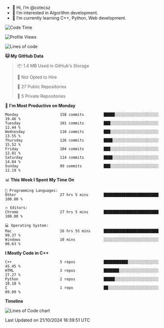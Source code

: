- 👋 Hi, I’m @cotecsz
- 👀 I’m interested in Algorithm development.
- 🌱 I’m currently learning C++, Python, Web development.

<!---
cotecsz/cotecsz is a ✨ special ✨ repository because its `README.md` (this file) appears on your GitHub profile.
You can click the Preview link to take a look at your changes.
--->

<!--START_SECTION:waka-->
![Code Time](http://img.shields.io/badge/Code%20Time-1%2C853%20hrs%207%20mins-blue)

![Profile Views](http://img.shields.io/badge/Profile%20Views-0-blue)

![Lines of code](https://img.shields.io/badge/From%20Hello%20World%20I%27ve%20Written-1.2%20million%20lines%20of%20code-blue)

**🐱 My GitHub Data** 

> 📦 1.4 MB Used in GitHub's Storage 
 > 
> 🚫 Not Opted to Hire
 > 
> 📜 27 Public Repositories 
 > 
> 🔑 5 Private Repositories 
 > 
📅 **I'm Most Productive on Monday** 

```text
Monday                   158 commits         █████░░░░░░░░░░░░░░░░░░░░   19.46 % 
Tuesday                  101 commits         ███░░░░░░░░░░░░░░░░░░░░░░   12.44 % 
Wednesday                110 commits         ███░░░░░░░░░░░░░░░░░░░░░░   13.55 % 
Thursday                 126 commits         ████░░░░░░░░░░░░░░░░░░░░░   15.52 % 
Friday                   104 commits         ███░░░░░░░░░░░░░░░░░░░░░░   12.81 % 
Saturday                 114 commits         ████░░░░░░░░░░░░░░░░░░░░░   14.04 % 
Sunday                   99 commits          ███░░░░░░░░░░░░░░░░░░░░░░   12.19 % 
```


📊 **This Week I Spent My Time On** 

```text
💬 Programming Languages: 
Other                    27 hrs 5 mins       █████████████████████████   100.00 % 

🔥 Editors: 
Chrome                   27 hrs 5 mins       █████████████████████████   100.00 % 

💻 Operating System: 
Mac                      26 hrs 55 mins      █████████████████████████   99.37 % 
Windows                  10 mins             ░░░░░░░░░░░░░░░░░░░░░░░░░   00.63 % 
```

**I Mostly Code in C++** 

```text
C++                      5 repos             ███████████░░░░░░░░░░░░░░   45.45 % 
HTML                     3 repos             ███████░░░░░░░░░░░░░░░░░░   27.27 % 
Python                   2 repos             █████░░░░░░░░░░░░░░░░░░░░   18.18 % 
C                        1 repo              ██░░░░░░░░░░░░░░░░░░░░░░░   09.09 % 
```



**Timeline**

![Lines of Code chart](https://raw.githubusercontent.com/cotecsz/cotecsz/master/assets/bar_graph.png)


 Last Updated on 21/10/2024 16:39:51 UTC
<!--END_SECTION:waka-->
